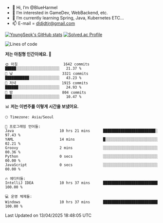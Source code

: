 - 👋 Hi, I’m @BlueHarmel
- 👀 I’m interested in GameDev, WebBackend, etc.
- 🌱 I’m currently learning Spring, Java, Kubernetes ETC...
- 📫 E-mail = dldjdtjr@gmail.com

[![YoungSeok's GitHub stats](https://github-readme-stats.vercel.app/api?username=BlueHarmel&show_icons=true&theme=transparent)](https://github.com/anuraghazra/github-readme-stats)
[![Solved.ac Profile](http://mazassumnida.wtf/api/v2/generate_badge?boj=dldjdtjr)](https://solved.ac/dldjdtjr/)

<!--START_SECTION:waka-->
![Lines of code](https://img.shields.io/badge/%EC%A0%80%EB%8A%94%20%EC%97%AC%ED%83%9C%EA%B9%8C%EC%A7%80%20-43.7%20million%20%EC%A4%84%EC%9D%98%20%EC%BD%94%EB%93%9C%EB%A5%BC%20%EC%9E%91%EC%84%B1%ED%96%88%EC%96%B4%EC%9A%94.-blue)

**저는 아침형 인간이에요. 🐤** 

```text
🌞 아침                     1642 commits        █████░░░░░░░░░░░░░░░░░░░░   21.37 % 
🌆 낮　                     3321 commits        ███████████░░░░░░░░░░░░░░   43.23 % 
🌃 저녁                     1915 commits        ██████░░░░░░░░░░░░░░░░░░░   24.93 % 
🌙 밤　                     804 commits         ███░░░░░░░░░░░░░░░░░░░░░░   10.47 % 
```


📊 **저는 이번주를 이렇게 시간을 보냈어요.** 

```text
🕑︎ Timezone: Asia/Seoul

💬 프로그래밍 언어들: 
Java                     10 hrs 21 mins      ████████████████████████░   97.43 % 
YAML                     14 mins             █░░░░░░░░░░░░░░░░░░░░░░░░   02.21 % 
Groovy                   2 mins              ░░░░░░░░░░░░░░░░░░░░░░░░░   00.36 % 
Python                   0 secs              ░░░░░░░░░░░░░░░░░░░░░░░░░   00.00 % 
JavaScript               0 secs              ░░░░░░░░░░░░░░░░░░░░░░░░░   00.00 % 

🔥 에디터들: 
IntelliJ IDEA            10 hrs 37 mins      █████████████████████████   100.00 % 

💻 운영 체제들: 
Windows                  10 hrs 37 mins      █████████████████████████   100.00 % 
```


 Last Updated on 13/04/2025 18:48:05 UTC
<!--END_SECTION:waka-->
<!---
BlueHarmel/BlueHarmel is a ✨ special ✨ repository because its `README.md` (this file) appears on your GitHub profile.
You can click the Preview link to take a look at your changes.
--->

